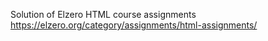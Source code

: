 Solution of Elzero HTML course assignments
https://elzero.org/category/assignments/html-assignments/
